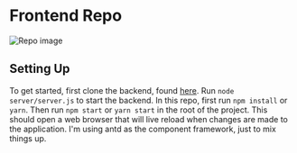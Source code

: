 # Frontend Repo

![Repo image](https://github.com/zacharyfmarion/sonarqube-web-frontend/raw/master/src/assets/Browser.png "Repo Image")

## Setting Up

To get started, first clone the backend, found [here](https://github.com/wellxchen/SonarQube-Web-plugin). Run `node server/server.js` to start the backend. In this repo, first run `npm install` or `yarn`. Then run `npm start` or `yarn start` in the root of the project. This should open a web browser that will live reload when changes are made to the application. I'm using antd as the component framework, just to mix things up.